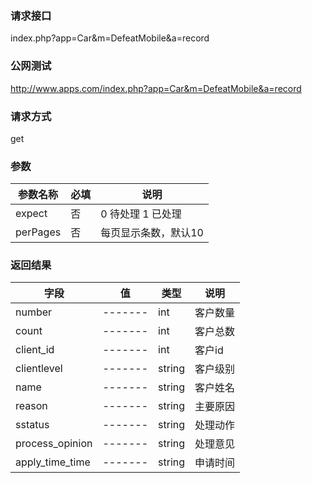 ### **请求接口**
index.php?app=Car&m=DefeatMobile&a=record



### **公网测试**
http://www.apps.com/index.php?app=Car&m=DefeatMobile&a=record

### **请求方式**
get


### **参数**
| 参数名称  |必填|     说明      |
|------|-----|------|
| expect     | 否 |   0 待处理 1 已处理   |
| perPages     | 否 |   每页显示条数，默认10   |
### **返回结果**
|字段        |值          |类型    |说明        |
| ---------  |--------    |-------- |--------  |
|number|-------   |int  |客户数量  |
|count| -------     |int    |客户总数     |
|client_id| -------     |int    |客户id     |
|clientlevel| -------     |string   |客户级别    |
|name| -------     |string    |客户姓名     |
|reason| -------     |string    |主要原因     |
|sstatus| -------     |string    |处理动作     |
|process_opinion| -------     |string    |处理意见     |
|apply_time_time| -------     |string   |申请时间    |